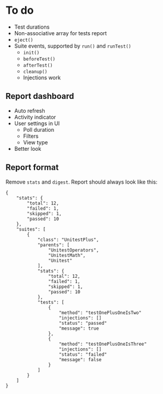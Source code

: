 
# To do

- Test durations
- Non-associative array for tests report
- `eject()`
- Suite events, supported by `run()` and `runTest()`
	- `init()`
	- `beforeTest()`
	- `afterTest()`
	- `cleanup()`
	- Injections work

## Report dashboard

- Auto refresh
- Activity indicator
- User settings in UI
	- Poll duration
	- Filters
	- View type
- Better look

## Report format

Remove `stats` and `digest`. Report should always look like this:

	{
		"stats": {
			"total": 12,
			"failed": 1,
			"skipped": 1,
			"passed": 10
		},
		"suites": [
			{
				"class": "UnitestPlus",
				"parents": [
					"UnitestOperators",
					"UnitestMath",
					"Unitest"
				],
				"stats": {
					"total": 12,
					"failed": 1,
					"skipped": 1,
					"passed": 10
				},
				"tests": [
					{
						"method": "testOnePlusOneIsTwo"
						"injections": []
						"status": "passed"
						"message": true
					},
					{
						"method": "testOnePlusOneIsThree"
						"injections": []
						"status": "failed"
						"message": false
					}
				]
			}
		]
	}
